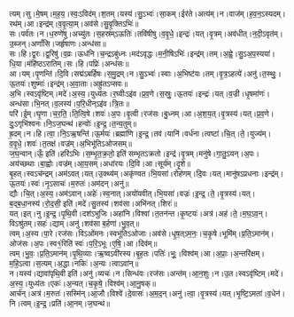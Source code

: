 

  
त्यम्।सु।मे॒षम्।म॒ह॒य॒।स्वः॒ऽविद॑म्।श॒तम्।यस्य॑।सु॒ऽभ्वः॑।सा॒कम्।ईर॑ते।अत्य॑म्।न।वाज॑म्।ह॒व॒न॒ऽस्यदम्।रथ॑म्।आ।इन्द्र॑म्।व॒वृ॒त्या॒म्।अव॑से।सु॒वृ॒क्तिऽभिः॑॥  
सः।पर्व॑तः।न।ध॒रुणे॑षु।अच्यु॑तः।स॒हस्र॑म्ऽऊतिः॑।तवि॑षीषु।व॒वृ॒धे॒।इन्द्रः॑।यत्।वृ॒त्रम्।अव॑धीत्।न॒दी॒ऽवृत॑म्।उ॒ब्जन्।अर्णां॑सि।जर्हृ॑षाणः।अन्ध॑सा॥  
सः।हि।द्व॒रः।द्व॒रिषु॑।व॒व्रः।ऊध॑नि।च॒न्द्रऽबु॑ध्नः।मद॑ऽवृद्धः।म॒नी॒षिऽभिः॑।इन्द्र॑म्।तम्।अ॒ह्वे॒।सु॒ऽअ॒प॒स्यया॑।धि॒या।मंहि॑ष्ठऽरातिम्।सः।हि।पप्रिः॑।अन्ध॑सः॥  
आ।यम्।पृ॒णन्ति॑।दि॒वि।सद्म॑ऽबर्हिषः।स॒मु॒द्रम्।न।सु॒ऽभ्वः॑।स्वाः।अ॒भिष्ट॑यः।तम्।वृ॒त्र॒ऽहत्ये॑।अनु॑।त॒स्थुः॒।ऊ॒तयः॑।शुष्माः॑।इन्द्र॑म्।अ॒वा॒ताः।अह्रु॑तऽप्सवः॥  
अ॒भि।स्वऽवृ॑ष्टिम्।मदे॑।अ॒स्य॒।युध्य॑तः।र॒घ्वीःऽइ॑व।प्र॒व॒णे।स॒स्रुः॒।ऊ॒तयः॑।इन्द्रः॑।यत्।व॒ज्री।धृ॒षमा॑णः॑।अन्ध॑सा।भि॒नत्।व॒लस्य॑।प॒रि॒धीन्ऽइ॑व।त्रि॒तः॥  
परि॑।ई॒म्।घृ॒णा।च॒र॒ति॒।ति॒त्वि॒षे।शवः॑।अ॒पः।वृ॒त्वी।रज॑सः।बु॒ध्नम्।आ।अ॒श॒य॒त्।वृ॒त्रस्य॑।यत्।प्र॒व॒णे।दुः॒ऽगृभि॑श्वनः।नि॒ऽज॒घन्थ॑।हन्वोः॑।इ॒न्द्र॒।त॒न्य॒तुम्॥  
ह्र॒दम्।न।हि।त्वा॒।नि॒ऽऋ॒षन्ति॑।ऊ॒र्मयः॑।ब्रह्मा॑णि।इ॒न्द्र॒।तव॑।यानि॑।वर्ध॑ना।त्वष्टा॑।चि॒त्।ते॒।युज्य॑म्।व॒वृ॒धे॒।शवः॑।त॒तक्ष॑।वज्र॑म्।अ॒भिभू॑तिऽओजसम्॥  
ज॒घ॒न्वान्।ऊँ॒ इति॑।हरि॑ऽभिः।स॒म्भृ॒त॒क्र॒तो॒ इति॑ सम्भृतऽक्रतो।इन्द्र॑।वृ॒त्रम्।मनु॑षे।गा॒तु॒ऽयन्।अ॒पः।अय॑च्छथाः।बा॒ह्वोः।वज्र॑म्।आ॒य॒सम्।अधा॑रयः।दि॒वि।आ।सूर्य॑म्।दृ॒शे॥  
बृ॒हत्।स्वऽच॑न्द्रम्।अम॑ऽवत्।यत्।उ॒क्थ्य॑म्।अकृ॑ण्वत।भि॒यसा॑।रोह॑णम्।दि॒वः।यत्।मानु॑षऽप्रधनाः।इन्द्र॑म्।ऊ॒तयः॑।स्वः॑।नृ॒ऽसाचः॑।म॒रुतः॑।अम॑दन्।अनु॑॥  
द्यौः।चि॒त्।अ॒स्य॒।अम॑ऽवान्।अहेः॑।स्व॒नात्।अयो॑यवीत्।भि॒यसा॑।वज्रः॑।इ॒न्द्र॒।ते॒।वृ॒त्रस्य॑।यत्।ब॒द्ब॒धा॒नस्य॑।रो॒द॒सी॒ इति॑।मदे॑।सु॒तस्य॑।शव॑सा।अभि॑नत्।शिरः॑॥  
यत्।इत्।नु।इ॒न्द्र॒।पृ॒थि॒वी।दश॑ऽभुजिः।अहा॑नि।विश्वा॑।त॒तन॑न्त।कृ॒ष्टयः॑।अत्र॑।अह॑।ते॒।म॒घ॒ऽव॒न्।विऽश्रु॑तम्।सहः॑।द्याम्।अनु॑।शव॑सा ब॒र्हणा॑।भु॒व॒त्॥  
त्वम्।अ॒स्य।पा॒रे।रज॑सः।विऽओ॑मनः।स्वभू॑तिऽओजाः।अव॑से।धृ॒ष॒त्ऽम॒नः॒।च॒कृ॒षे।भूमि॑म्।प्र॒ति॒ऽमान॑म्।ओज॑सः।अ॒पः।स्व१॒॑रिति॑ स्वः॑।प॒रि॒ऽभूः।ए॒षि॒।आ।दिव॑म्॥  
त्वम्।भु॒वः॒।प्र॒ति॒ऽमान॑म्।पृ॒थि॒व्याः।ऋ॒ष्वऽवी॑रस्य।बृ॒ह॒तः।पतिः॑।भूः॒।विश्व॑म्।आ।अ॒प्राः॒।अ॒न्तरि॑क्षम्।म॒हि॒ऽत्वा।स॒त्यम्।अ॒द्धा।नकिः॑।अ॒न्यः।त्वाऽवा॑न्॥  
न।यस्य॑।द्यावा॑पृथि॒वी इति॑।अनु॑।व्यचः॑।न।सिन्ध॑वः।रज॑सः।अन्त॑म्।आ॒न॒शुः।न।उ॒त।स्वऽवृ॑ष्टिम्।मदे॑।अ॒स्य॒।युध्य॑तः।एकः॑।अ॒न्यत्।च॒कृ॒षे॒।विश्व॑म्।आ॒नु॒षक्॥  
आर्च॑न्।अत्र॑।म॒रुतः॑।सस्मि॑न्।आ॒जौ।विश्वे॑।दे॒वासः॑।अ॒म॒द॒न्।अनु॑।त्वा॒।वृ॒त्रस्य॑।यत्।भृ॒ष्टि॒ऽमता॑।व॒धेन॑।नि।त्वम्।इ॒न्द्र॒।प्रति॑।आ॒नम्।ज॒घन्थ॑॥  
